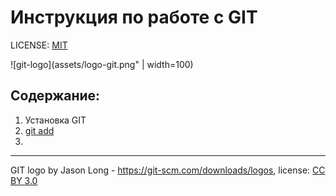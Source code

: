 # Инструкция по работе с GIT

LICENSE: [MIT](./license.md)

![git-logo](assets/logo-git.png" | width=100)

## Содержание:

1. Установка GIT
2. [git add](add.md)
3.

---

GIT logo by Jason Long - https://git-scm.com/downloads/logos, license: [CC BY 3.0](https://creativecommons.org/licenses/by/3.0/)
